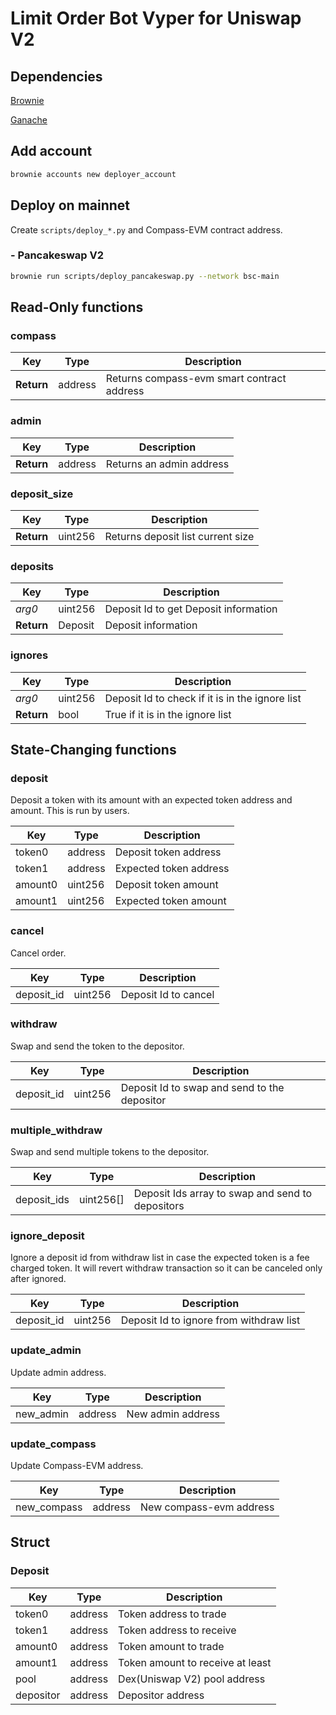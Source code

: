 # Limit Order Bot Vyper for Uniswap V2

## Dependencies

[Brownie](https://github.com/eth-brownie/brownie)

[Ganache](https://github.com/trufflesuite/ganache)

## Add account

```sh
brownie accounts new deployer_account
```

## Deploy on mainnet
Create `scripts/deploy_*.py` and Compass-EVM contract address.
### - Pancakeswap V2
```sh
brownie run scripts/deploy_pancakeswap.py --network bsc-main
```

## Read-Only functions

### compass

| Key        | Type    | Description                                |
| ---------- | ------- | ------------------------------------------ |
| **Return** | address | Returns compass-evm smart contract address |

### admin

| Key        | Type    | Description              |
| ---------- | ------- | ------------------------ |
| **Return** | address | Returns an admin address |

### deposit_size

| Key        | Type    | Description                       |
| ---------- | ------- | --------------------------------- |
| **Return** | uint256 | Returns deposit list current size |

### deposits

| Key        | Type    | Description                           |
| ---------- | ------- | ------------------------------------- |
| *arg0*     | uint256 | Deposit Id to get Deposit information |
| **Return** | Deposit | Deposit information                   |

### ignores

| Key        | Type    | Description                                     |
| ---------- | ------- | ----------------------------------------------- |
| *arg0*     | uint256 | Deposit Id to check if it is in the ignore list |
| **Return** | bool    | True if it is in the ignore list                |

## State-Changing functions

### deposit

Deposit a token with its amount with an expected token address and amount. This is run by users.

| Key     | Type    | Description            |
| ------- | ------- | ---------------------- |
| token0  | address | Deposit token address  |
| token1  | address | Expected token address |
| amount0 | uint256 | Deposit token amount   |
| amount1 | uint256 | Expected token amount  |

### cancel

Cancel order.

| Key        | Type    | Description          |
| ---------- | ------- | -------------------- |
| deposit_id | uint256 | Deposit Id to cancel |

### withdraw

Swap and send the token to the depositor.

| Key        | Type    | Description                                  |
| ---------- | ------- | -------------------------------------------- |
| deposit_id | uint256 | Deposit Id to swap and send to the depositor |

### multiple_withdraw

Swap and send multiple tokens to the depositor.

| Key         | Type      | Description                                      |
| ----------- | --------- | ------------------------------------------------ |
| deposit_ids | uint256[] | Deposit Ids array to swap and send to depositors |

### ignore_deposit

Ignore a deposit id from withdraw list in case the expected token is a fee charged token. It will revert withdraw transaction so it can be canceled only after ignored.

| Key        | Type    | Description                             |
| ---------- | ------- | --------------------------------------- |
| deposit_id | uint256 | Deposit Id to ignore from withdraw list |

### update_admin

Update admin address.

| Key       | Type    | Description       |
| --------- | ------- | ----------------- |
| new_admin | address | New admin address |

### update_compass

Update Compass-EVM address.

| Key         | Type    | Description             |
| ----------- | ------- | ----------------------- |
| new_compass | address | New compass-evm address |

## Struct

### Deposit

| Key       | Type    | Description                      |
| --------- | ------- | -------------------------------- |
| token0    | address | Token address to trade           |
| token1    | address | Token address to receive         |
| amount0   | address | Token amount to trade            |
| amount1   | address | Token amount to receive at least |
| pool      | address | Dex(Uniswap V2) pool address     |
| depositor | address | Depositor address                |
